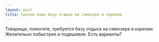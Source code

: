 ```yaml
---
layout: post 
title: Срочно надо базу отдыха на сямозере в карелии 
--- 
```

Товарищи, помогите, требуется базу отдыха на сямозере в карелии. Желательно побыстрее и подешевле. Есть варианты?